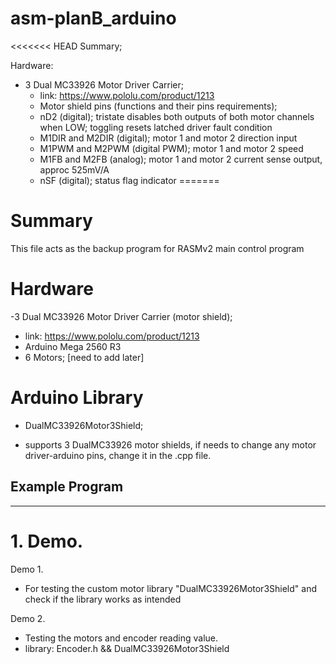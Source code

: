 # asm-planB_arduino

<<<<<<< HEAD
Summary;

Hardware:
 - 3 Dual MC33926 Motor Driver Carrier; 
   - link: https://www.pololu.com/product/1213
   - Motor shield pins (functions and their pins requirements);
    * nD2 (digital); tristate disables both outputs of both motor channels when LOW; toggling resets latched driver fault condition
    * M1DIR and M2DIR (digital); motor 1 and motor 2 direction input
    * M1PWM and M2PWM (digital PWM); motor 1 and motor 2 speed
    * M1FB and M2FB (analog); motor 1 and motor 2 current sense output, approc 525mV/A
    * nSF (digital); status flag indicator
=======
# Summary
This file acts as the backup program for RASMv2 main control program

# Hardware
-3 Dual MC33926 Motor Driver Carrier (motor shield);
 - link: https://www.pololu.com/product/1213
- Arduino Mega 2560 R3
- 6 Motors; [need to add later]

# Arduino Library
* DualMC33926Motor3Shield; 
 - supports 3 DualMC33926 motor shields, if needs to change any motor driver-arduino pins, change it in the .cpp file.
  
  
  ## Example Program
---------------
# 1. Demo.
 Demo 1.
 * For testing the custom motor library "DualMC33926Motor3Shield" and check if the library works as intended
 
 Demo 2.
 * Testing the motors and encoder reading value. 
 * library: Encoder.h && DualMC33926Motor3Shield
